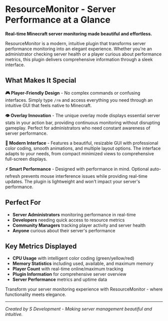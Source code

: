 # ResourceMonitor - Server Performance at a Glance

**Real-time Minecraft server monitoring made beautiful and effortless.**

ResourceMonitor is a modern, intuitive plugin that transforms server performance monitoring into an elegant experience. Whether you're an administrator checking server health or a player curious about performance metrics, this plugin delivers comprehensive information through a sleek interface.

## What Makes It Special

**🎮 Player-Friendly Design** - No complex commands or confusing interfaces. Simply type `/rm` and access everything you need through an intuitive GUI that feels native to Minecraft.

**👁️ Overlay Innovation** - The unique overlay mode displays essential server stats in your action bar, providing continuous monitoring without disrupting gameplay. Perfect for administrators who need constant awareness of server performance.

**🎨 Modern Interface** - Features a beautiful, resizable GUI with professional color coding, smooth animations, and multiple layout options. The interface adapts to your needs, from compact minimized views to comprehensive full-screen displays.

**⚡ Smart Performance** - Designed with performance in mind. Optional auto-refresh prevents mouse interference issues while providing real-time updates. The plugin is lightweight and won't impact your server's performance.

## Perfect For

- **Server Administrators** monitoring performance in real-time
- **Developers** needing quick access to resource metrics  
- **Community Managers** tracking player activity and server health
- **Anyone** curious about their server's performance

## Key Metrics Displayed

- **CPU Usage** with intelligent color coding (green/yellow/red)
- **Memory Statistics** including used, available, and maximum memory
- **Player Count** with real-time online/maximum tracking
- **Plugin Information** for comprehensive server overview
- **Server Performance** metrics and uptime data

Transform your server monitoring experience with ResourceMonitor - where functionality meets elegance.

---
*Created by S Development - Making server management beautiful and intuitive.*